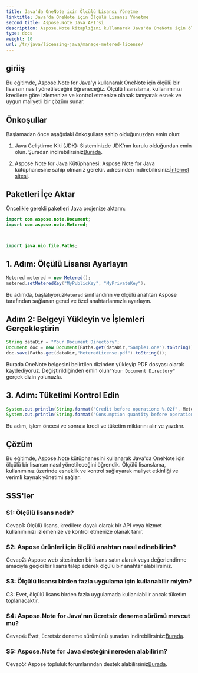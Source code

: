 ```yaml
---
title: Java'da OneNote için Ölçülü Lisansı Yönetme
linktitle: Java'da OneNote için Ölçülü Lisansı Yönetme
second_title: Aspose.Note Java API'si
description: Aspose.Note kitaplığını kullanarak Java'da OneNote için ölçülü lisansları nasıl yöneteceğinizi öğrenin. Kullanımı kontrol edin, kredileri izleyin ve maliyetleri verimli bir şekilde optimize edin.
type: docs
weight: 10
url: /tr/java/licensing-java/manage-metered-license/
---
```

## giriiş

Bu eğitimde, Aspose.Note for Java'yı kullanarak OneNote için ölçülü bir lisansın nasıl yönetileceğini öğreneceğiz. Ölçülü lisanslama, kullanımınızı kredilere göre izlemenize ve kontrol etmenize olanak tanıyarak esnek ve uygun maliyetli bir çözüm sunar.

## Önkoşullar

Başlamadan önce aşağıdaki önkoşullara sahip olduğunuzdan emin olun:

1.  Java Geliştirme Kiti (JDK): Sisteminizde JDK'nın kurulu olduğundan emin olun. Şuradan indirebilirsiniz[Burada](https://www.oracle.com/java/technologies/javase-jdk11-downloads.html).
   
2. Aspose.Note for Java Kütüphanesi: Aspose.Note for Java kütüphanesine sahip olmanız gerekir. adresinden indirebilirsiniz.[İnternet sitesi](https://releases.aspose.com/note/java/).

## Paketleri İçe Aktar

Öncelikle gerekli paketleri Java projenize aktarın:

```java
import com.aspose.note.Document;
import com.aspose.note.Metered;



import java.nio.file.Paths;
```

## 1. Adım: Ölçülü Lisansı Ayarlayın

```java
Metered metered = new Metered();
metered.setMeteredKey("MyPublicKey", "MyPrivateKey");
```

 Bu adımda, başlatıyoruz`Metered` sınıflandırın ve ölçülü anahtarı Aspose tarafından sağlanan genel ve özel anahtarlarınızla ayarlayın.

## Adım 2: Belgeyi Yükleyin ve İşlemleri Gerçekleştirin

```java
String dataDir = "Your Document Directory";
Document doc = new Document(Paths.get(dataDir,"Sample1.one").toString());
doc.save(Paths.get(dataDir,"MeteredLicense.pdf").toString());
```

 Burada OneNote belgesini belirtilen dizinden yükleyip PDF dosyası olarak kaydediyoruz. Değiştirildiğinden emin olun`"Your Document Directory"` gerçek dizin yolunuzla.

## 3. Adım: Tüketimi Kontrol Edin

```java
System.out.println(String.format("Credit before operation: %.02f", Metered.getConsumptionCredit()));
System.out.println(String.format("Consumption quantity before operation: %.02f", Metered.getConsumptionQuantity()));
```

Bu adım, işlem öncesi ve sonrası kredi ve tüketim miktarını alır ve yazdırır.

## Çözüm

Bu eğitimde, Aspose.Note kütüphanesini kullanarak Java'da OneNote için ölçülü bir lisansın nasıl yönetileceğini öğrendik. Ölçülü lisanslama, kullanımınız üzerinde esneklik ve kontrol sağlayarak maliyet etkinliği ve verimli kaynak yönetimi sağlar.

## SSS'ler

### S1: Ölçülü lisans nedir?

Cevap1: Ölçülü lisans, kredilere dayalı olarak bir API veya hizmet kullanımınızı izlemenize ve kontrol etmenize olanak tanır.
   
### S2: Aspose ürünleri için ölçülü anahtarı nasıl edinebilirim?

Cevap2: Aspose web sitesinden bir lisans satın alarak veya değerlendirme amacıyla geçici bir lisans talep ederek ölçülü bir anahtar alabilirsiniz.
   
### S3: Ölçülü lisansı birden fazla uygulama için kullanabilir miyim?

C3: Evet, ölçülü lisans birden fazla uygulamada kullanılabilir ancak tüketim toplanacaktır.
   
### S4: Aspose.Note for Java'nın ücretsiz deneme sürümü mevcut mu?

 Cevap4: Evet, ücretsiz deneme sürümünü şuradan indirebilirsiniz:[Burada](https://releases.aspose.com/).
   
### S5: Aspose.Note for Java desteğini nereden alabilirim?

 Cevap5: Aspose topluluk forumlarından destek alabilirsiniz[Burada](https://forum.aspose.com/c/note/28).